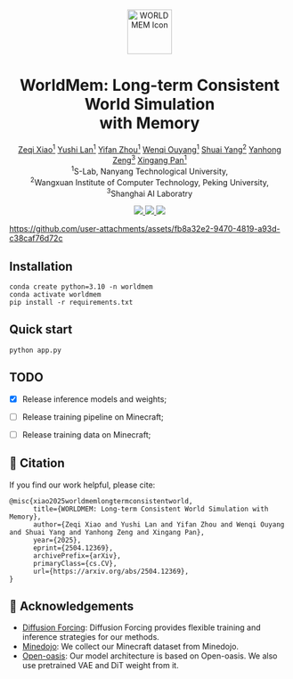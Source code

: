 
<br>
<p align="center">

<p align="center">
  <img src="assets/worldmem_logo.png" alt="WORLDMEM Icon" width="80"/>
</p>
<h1 align="center"><strong>WorldMem: Long-term Consistent World Simulation <br> with Memory</strong></h1>
  <p align="center"><span><a href=""></a></span>
              <a href="https://xizaoqu.github.io">Zeqi Xiao<sup>1</sup></a>
              <a href="https://nirvanalan.github.io/">Yushi Lan<sup>1</sup></a>
              <a href="https://zhouyifan.net/about/">Yifan Zhou<sup>1</sup></a>
              <a href="https://vicky0522.github.io/Wenqi-Ouyang/">Wenqi Ouyang<sup>1</sup></a>
              <a href="https://williamyang1991.github.io/">Shuai Yang<sup>2</sup></a>
              <a href="https://zengyh1900.github.io/">Yanhong Zeng<sup>3</sup></a>
              <a href="https://xingangpan.github.io/">Xingang Pan<sup>1</sup></a>    <br>
    <sup>1</sup>S-Lab, Nanyang Technological University, <br> <sup>2</sup>Wangxuan Institute of Computer Technology, Peking University,<br>  <sup>3</sup>Shanghai AI Laboratry
    </p>
</p>

<p align="center">
  <a href="https://arxiv.org/abs/2504.12369" target='_blank'>
    <img src="https://img.shields.io/badge/arXiv-2504.12369-blue?">
  </a>
  <a href="https://xizaoqu.github.io/worldmem/" target='_blank'>
    <img src="https://img.shields.io/badge/Project-&#x1F680-blue">
  </a>
<a href="https://huggingface.co/spaces/yslan/worldmem" target="_blank">
  <img src="https://img.shields.io/badge/🤗 HuggingFace-Demo-orange" />
</a>
</p>

https://github.com/user-attachments/assets/fb8a32e2-9470-4819-a93d-c38caf76d72c


## Installation

```
conda create python=3.10 -n worldmem
conda activate worldmem
pip install -r requirements.txt
```


## Quick start

```
python app.py
```

## TODO

- [x] Release inference models and weights;
- [ ] Release training pipeline on Minecraft;
- [ ] Release training data on Minecraft;



## 🔗 Citation

If you find our work helpful, please cite:

```
@misc{xiao2025worldmemlongtermconsistentworld,
      title={WORLDMEM: Long-term Consistent World Simulation with Memory}, 
      author={Zeqi Xiao and Yushi Lan and Yifan Zhou and Wenqi Ouyang and Shuai Yang and Yanhong Zeng and Xingang Pan},
      year={2025},
      eprint={2504.12369},
      archivePrefix={arXiv},
      primaryClass={cs.CV},
      url={https://arxiv.org/abs/2504.12369}, 
}
```

## 👏 Acknowledgements
- [Diffusion Forcing](https://github.com/buoyancy99/diffusion-forcing): Diffusion Forcing provides flexible training and inference strategies for our methods.
- [Minedojo](https://github.com/MineDojo/MineDojo): We collect our Minecraft dataset from Minedojo.
- [Open-oasis](https://github.com/etched-ai/open-oasis): Our model architecture is based on Open-oasis. We also use pretrained VAE and DiT weight from it.
